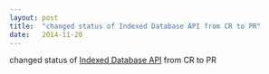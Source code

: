 ```yaml
---
layout: post
title:  "changed status of Indexed Database API from CR to PR"
date:   2014-11-20
---
```


changed status of <a href="http://www.w3.org/TR/IndexedDB/">Indexed Database API</a> from CR to PR

